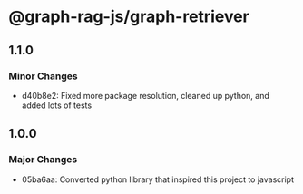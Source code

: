 # @graph-rag-js/graph-retriever

## 1.1.0

### Minor Changes

- d40b8e2: Fixed more package resolution, cleaned up python, and added lots of tests

## 1.0.0

### Major Changes

- 05ba6aa: Converted python library that inspired this project to javascript
